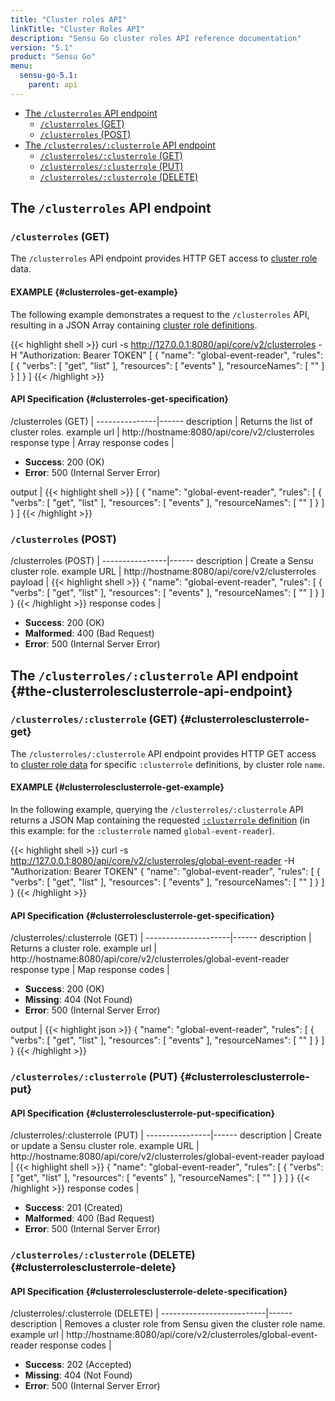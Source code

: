 ```yaml
---
title: "Cluster roles API"
linkTitle: "Cluster Roles API"
description: "Sensu Go cluster roles API reference documentation"
version: "5.1"
product: "Sensu Go"
menu:
  sensu-go-5.1:
    parent: api
---
```


- [The `/clusterroles` API endpoint](#the-clusterroles-api-endpoint)
	- [`/clusterroles` (GET)](#clusterroles-get)
	- [`/clusterroles` (POST)](#clusterroles-post)
- [The `/clusterroles/:clusterrole` API endpoint](#the-clusterrolesclusterrole-api-endpoint)
	- [`/clusterroles/:clusterrole` (GET)](#clusterrolesclusterrole-get)
  - [`/clusterroles/:clusterrole` (PUT)](#clusterrolescluster-put)
  - [`/clusterroles/:clusterrole` (DELETE)](#clusterrolesclusterrole-delete)

## The `/clusterroles` API endpoint

### `/clusterroles` (GET)

The `/clusterroles` API endpoint provides HTTP GET access to [cluster role][1] data.

#### EXAMPLE {#clusterroles-get-example}

The following example demonstrates a request to the `/clusterroles` API, resulting in
a JSON Array containing [cluster role definitions][1].

{{< highlight shell >}}
curl -s http://127.0.0.1:8080/api/core/v2/clusterroles -H "Authorization: Bearer TOKEN"
[
  {
    "name": "global-event-reader",
    "rules": [
      {
        "verbs": [
          "get",
          "list"
        ],
        "resources": [
          "events"
        ],
        "resourceNames": [
          ""
        ]
      }
    ]
  }
]
{{< /highlight >}}

#### API Specification {#clusterroles-get-specification}

/clusterroles (GET)  | 
---------------|------
description    | Returns the list of cluster roles.
example url    | http://hostname:8080/api/core/v2/clusterroles
response type  | Array
response codes | <ul><li>**Success**: 200 (OK)</li><li>**Error**: 500 (Internal Server Error)</li></ul>
output         | {{< highlight shell >}}
[
  {
    "name": "global-event-reader",
    "rules": [
      {
        "verbs": [
          "get",
          "list"
        ],
        "resources": [
          "events"
        ],
        "resourceNames": [
          ""
        ]
      }
    ]
  }
]
{{< /highlight >}}

### `/clusterroles` (POST)

/clusterroles (POST) | 
----------------|------
description     | Create a Sensu cluster role.
example URL     | http://hostname:8080/api/core/v2/clusterroles
payload         | {{< highlight shell >}}
{
  "name": "global-event-reader",
  "rules": [
    {
      "verbs": [
        "get",
        "list"
      ],
      "resources": [
        "events"
      ],
      "resourceNames": [
        ""
      ]
    }
  ]
}
{{< /highlight >}}
response codes  | <ul><li>**Success**: 200 (OK)</li><li>**Malformed**: 400 (Bad Request)</li><li>**Error**: 500 (Internal Server Error)</li></ul>

## The `/clusterroles/:clusterrole` API endpoint {#the-clusterrolesclusterrole-api-endpoint}

### `/clusterroles/:clusterrole` (GET) {#clusterrolesclusterrole-get}

The `/clusterroles/:clusterrole` API endpoint provides HTTP GET access to [cluster role data][1] for specific `:clusterrole` definitions, by cluster role `name`.

#### EXAMPLE {#clusterrolesclusterrole-get-example}

In the following example, querying the `/clusterroles/:clusterrole` API returns a JSON Map
containing the requested [`:clusterrole` definition][1] (in this example: for the `:clusterrole` named
`global-event-reader`).

{{< highlight shell >}}
curl -s http://127.0.0.1:8080/api/core/v2/clusterroles/global-event-reader -H "Authorization: Bearer TOKEN"
{
  "name": "global-event-reader",
  "rules": [
    {
      "verbs": [
        "get",
        "list"
      ],
      "resources": [
        "events"
      ],
      "resourceNames": [
        ""
      ]
    }
  ]
}
{{< /highlight >}}

#### API Specification {#clusterrolesclusterrole-get-specification}

/clusterroles/:clusterrole (GET) | 
---------------------|------
description          | Returns a cluster role.
example url          | http://hostname:8080/api/core/v2/clusterroles/global-event-reader
response type        | Map
response codes       | <ul><li>**Success**: 200 (OK)</li><li> **Missing**: 404 (Not Found)</li><li>**Error**: 500 (Internal Server Error)</li></ul>
output               | {{< highlight json >}}
{
  "name": "global-event-reader",
  "rules": [
    {
      "verbs": [
        "get",
        "list"
      ],
      "resources": [
        "events"
      ],
      "resourceNames": [
        ""
      ]
    }
  ]
}
{{< /highlight >}}

### `/clusterroles/:clusterrole` (PUT) {#clusterrolesclusterrole-put}

#### API Specification {#clusterrolesclusterrole-put-specification}

/clusterroles/:clusterrole (PUT) | 
----------------|------
description     | Create or update a Sensu cluster role.
example URL     | http://hostname:8080/api/core/v2/clusterroles/global-event-reader
payload         | {{< highlight shell >}}
{
  "name": "global-event-reader",
  "rules": [
    {
      "verbs": [
        "get",
        "list"
      ],
      "resources": [
        "events"
      ],
      "resourceNames": [
        ""
      ]
    }
  ]
}
{{< /highlight >}}
response codes  | <ul><li>**Success**: 201 (Created)</li><li>**Malformed**: 400 (Bad Request)</li><li>**Error**: 500 (Internal Server Error)</li></ul>

### `/clusterroles/:clusterrole` (DELETE) {#clusterrolesclusterrole-delete}

#### API Specification {#clusterrolesclusterrole-delete-specification}

/clusterroles/:clusterrole (DELETE) | 
--------------------------|------
description               | Removes a cluster role from Sensu given the cluster role name.
example url               | http://hostname:8080/api/core/v2/clusterroles/global-event-reader
response codes            | <ul><li>**Success**: 202 (Accepted)</li><li>**Missing**: 404 (Not Found)</li><li>**Error**: 500 (Internal Server Error)</li></ul>

[1]: ../../reference/rbac
